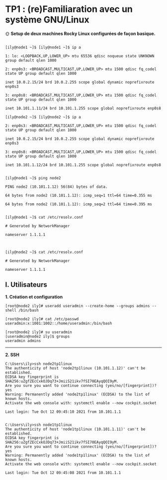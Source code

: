 # TP1 : (re)Familiaration avec un système GNU/Linux

  

🌞 **Setup de deux machines Rocky Linux configurées de façon basique.**

```

[ily@node1 ~]$ [ily@node1 ~]$ ip a

1: lo: <LOOPBACK,UP,LOWER_UP> mtu 65536 qdisc noqueue state UNKNOWN group default qlen 1000

2: enp0s3: <BROADCAST,MULTICAST,UP,LOWER_UP> mtu 1500 qdisc fq_codel state UP group default qlen 1000

inet 10.0.2.15/24 brd 10.0.2.255 scope global dynamic noprefixroute enp0s3

3: enp0s8: <BROADCAST,MULTICAST,UP,LOWER_UP> mtu 1500 qdisc fq_codel state UP group default qlen 1000

inet 10.101.1.11/24 brd 10.101.1.255 scope global noprefixroute enp0s8

[ily@node2 ~]$ [ily@node2 ~]$ ip a

2: enp0s3: <BROADCAST,MULTICAST,UP,LOWER_UP> mtu 1500 qdisc fq_codel state UP group default qlen 1000

inet 10.0.2.15/24 brd 10.0.2.255 scope global dynamic noprefixroute enp0s3

3: enp0s8: <BROADCAST,MULTICAST,UP,LOWER_UP> mtu 1500 qdisc fq_codel state UP group default qlen 1000

inet 10.101.1.12/24 brd 10.101.1.255 scope global noprefixroute enp0s8

```

```

[ily@node1 ~]$ ping node2

PING node2 (10.101.1.12) 56(84) bytes of data.

64 bytes from node2 (10.101.1.12): icmp_seq=1 ttl=64 time=0.355 ms

64 bytes from node2 (10.101.1.12): icmp_seq=2 ttl=64 time=0.395 ms

```

```

[ily@node1 ~]$ cat /etc/resolv.conf

# Generated by NetworkManager

nameserver 1.1.1.1

  

[ily@node2 ~]$ cat /etc/resolv.conf

# Generated by NetworkManager

nameserver 1.1.1.1

```

  

## I. Utilisateurs

**1. Création et configuration**

    [root@node2 ily]# useradd useradmin --create-home --groups admins --shell /bin/bash
    
    [root@node2 ily]# cat /etc/passwd
    useradmin:x:1001:1002::/home/useradmin:/bin/bash
    
    [root@node2 ily]# su useradmin
    [useradmin@node2 ily]$ groups
    useradmin admins
    
---

**2. SSH**

    C:\Users\ily>ssh node2tp1linux
    The authenticity of host 'node2tp1linux (10.101.1.12)' can't be established.
    ECDSA key fingerprint is SHA256:uZgfZEcCxkOJDq73+JmiiS21ikv7fSI70EAyqQOI9yM.
    Are you sure you want to continue connecting (yes/no/[fingerprint])? yes
    Warning: Permanently added 'node2tp1linux' (ECDSA) to the list of known hosts.
    Activate the web console with: systemctl enable --now cockpit.socket
    
    Last login: Tue Oct 12 09:45:10 2021 from 10.101.1.1


    C:\Users\ily>ssh node1tp1linux
    The authenticity of host 'node1tp1linux (10.101.1.11)' can't be established.
    ECDSA key fingerprint is SHA256:uZgfZEcCxkOJDq73+JmiiS21ikv7fSI70EAyqQOI9yM.
    Are you sure you want to continue connecting (yes/no/[fingerprint])? yes
    Warning: Permanently added 'node1tp1linux' (ECDSA) to the list of known hosts.
    Activate the web console with: systemctl enable --now cockpit.socket
    
    Last login: Tue Oct 12 09:45:08 2021 from 10.101.1.1

